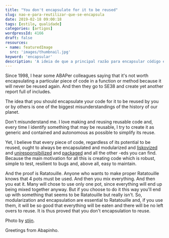 ```yaml
---
title: "You don't encapsulate for it to be reused"
slug: nao-e-para-reutilizar-que-se-encapsula
date: 2019-02-18 09:00:18
tags: [estilo, qualidade]
categories: [artigos]
wordpressId: 4166
draft: false
resources:
- name: featuredImage
  src: 'images/thumbnail.jpg'
keyword: 'encapsular'
description: 'A ideia de que a principal razão para encapsular código é poder reutilizá-lo é um dos maiores mal entendidos da história do nosso planeta.'
---
```

Since 1998, I hear some ABAPer colleagues saying that it's not worth encapsulating a particular piece of code in a function or method because it will never be reused again. And then they go to SE38 and create yet another report full of includes.

The idea that you should encapsulate your code for it to be reused by you or by others is one of the biggest misunderstandings of the history of our planet.

<!--more-->

Don't misunderstand me. I love making and reusing reusable code and, every time I identify something that may be reusable, I try to create it as generic and contained and autonomous as possible to simplify its reuse.

Yet, I believe that every piece of code, regardless of its potential to be reused, ought to always be encapsulated and modularized and [liskovized][1] and [uniresponsibilized][2] and [packaged][3] and all the other -eds you can find. Because the main motivation for all this is creating code which is robust, simple to test, resilient to bugs and, above all, easy to maintain.

And the proof is Ratatouille. Anyone who wants to make proper Ratatouille knows that 4 pots must be used. And then you mix everything. And then you eat it. Many will chose to use only one pot, since everything will end up being mixed together anyway. But if you choose to do it this way you'll end up with something that seems to be Ratatouille but really isn't. So, modularization and encapsulation are essential to Ratatouille and, if you use them, it will be so good that everything will be eaten and there will be no left overs to reuse. It is thus proved that you don't encapsulation to reuse.

Photo by [stijn][4].

Greetings from Abapinho.

   [1]: https://en.wikipedia.org/wiki/Liskov_substitution_principle
   [2]: https://en.wikipedia.org/wiki/Single_responsibility_principle
   [3]: https://abapinho.com/en/2014/07/pacotes-2-0/
   [4]: https://www.flickr.com/photos/stijnnieuwendijk/28272343341/
